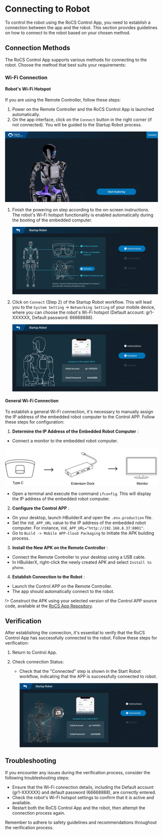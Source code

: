 # Connecting to Robot

To control the robot using the RoCS Control App, you need to establish a connection between the app and the robot. This section provides guidelines on how to connect to the robot based on your chosen method.

## Connection Methods

The RoCS Control App supports various methods for connecting to the robot. Choose the method that best suits your requirements:

### Wi-Fi Connection

#### Robot's Wi-Fi Hotspot

If you are using the Remote Controller, follow these steps:

1. Power on the Remote Controller and the RoCS Control App is launched automatically.
2. On the app interface, click on the `Connect` button in the right corner (if not connected). You will be guided to the Startup Robot process.

  ![img](static/login-notconnected.png)

1. Finish the powering on step according to the on-screen instructions.
   The robot's Wi-Fi hotspot functionality is enabled automatically during the booting of the embedded computer.

   ![img](static/startup-calibration.png)
2. Click on `Connect` (Step 2) of the Startup Robot workflow. This will lead you to the `System Setting` -> `Networking Setting` of your mobile device, where you can choose the robot's Wi-Fi hotspot (Default account: gr1-XXXXXX, Default password: 66668888).

   ![1702460687314](image/connnecting_to_robot/1702460687314.png)

#### General Wi-Fi Connection

To establish a general Wi-Fi connection, it's necessary to manually assign the IP address of the embedded robot computer to the Control APP. Follow these steps for configuration:

1. **Determine the IP Address of the Embedded Robot Computer** :

* Connect a monitor to the embedded robot computer.

![1703226801105](image/connnecting_to_robot/1703226801105.png)

* Open a terminal and execute the command `ifconfig`. This will display the IP address of the embedded robot computer.

2. **Configure the Control APP** :

* On your desktop, launch HBuilderX and open the `.env.production` file.
* Set the `VUE_APP_URL` value to the IP address of the embedded robot computer. For instance, `VUE_APP_URL="http://192.168.8.37:8001"`.
* Go to `Build -> Mobile APP-Cloud Packaging` to initiate the APK building process.

3. **Install the New APK on the Remote Controller** :

* Connect the Remote Controller to your desktop using a USB cable.
* In HBuilderX, right-click the newly created APK and select `Install to phone`.

4. **Establish Connection to the Robot** :

* Launch the Control APP on the Remote Controller.
* The app should automatically connect to the robot.

!> Construct the APK using your selected version of the Control APP source code, available at the [RoCS App Repository](https://github.com/FFTAI/rocs_app).

## Verification

After establishing the connection, it's essential to verify that the RoCS Control App has successfully connected to the robot. Follow these steps for verification:

1. Return to Control App.
2. Check connection Status:

   * Check that the "Connected" step is shown in the Start Robot workflow, indicating that the APP is successfully connected to robot.

     ![img](static/connected.png)

## Troubleshooting

If you encounter any issues during the verification process, consider the following troubleshooting steps:

* Ensure that the Wi-Fi connection details, including the Default account (gr1-XXXXXX) and default password (66668888), are correctly entered.
* Check the robot's Wi-Fi hotspot settings to confirm that it is active and available.
* Restart both the RoCS Control App and the robot, then attempt the connection process again.

Remember to adhere to safety guidelines and recommendations throughout the verification process.
